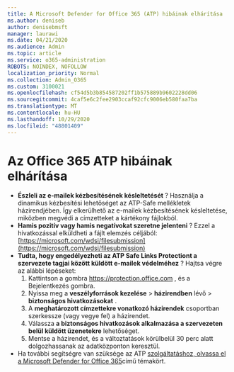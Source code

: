 ```yaml
---
title: A Microsoft Defender for Office 365 (ATP) hibáinak elhárítása
ms.author: deniseb
author: denisebmsft
manager: laurawi
ms.date: 04/21/2020
ms.audience: Admin
ms.topic: article
ms.service: o365-administration
ROBOTS: NOINDEX, NOFOLLOW
localization_priority: Normal
ms.collection: Admin_O365
ms.custom: 3100021
ms.openlocfilehash: cf54d5b3b854587202ff1b575889b9602228dd06
ms.sourcegitcommit: 4caf5e6c2fee2903ccaf92cfc9006eb580faa7ba
ms.translationtype: MT
ms.contentlocale: hu-HU
ms.lasthandoff: 10/29/2020
ms.locfileid: "48801409"
---
```

# <a name="troubleshoot-issues-with-office-365-atp"></a>Az Office 365 ATP hibáinak elhárítása

- **Észleli az e-mailek kézbesítésének késleltetését** ? Használja a dinamikus kézbesítési lehetőséget az ATP-Safe mellékletek házirendjében. Így elkerülhető az e-mailek kézbesítésének késleltetése, miközben megvédi a címzetteket a kártékony fájlokból.
- **Hamis pozitív vagy hamis negatívokat szeretne jelenteni** ? Ezzel a hivatkozással elküldheti a fájlt elemzés céljából: [https://microsoft.com/wdsi/filesubmission](https://microsoft.com/wdsi/filesubmission)
- **Tudta, hogy engedélyezheti az ATP Safe Links Protectiont a szervezete tagjai között küldött e-mailek védelméhez** ? Hajtsa végre az alábbi lépéseket:
    1. Kattintson a gombra https://protection.office.com , és a Bejelentkezés gombra.
    2. Nyissa meg a **veszélyforrások kezelése**  >  **házirendben** lévő  >  **biztonságos hivatkozásokat** .
    3. A **meghatározott címzettekre vonatkozó házirendek** csoportban szerkessze (vagy vegye fel) a házirendet.
    4. Válassza **a biztonságos hivatkozások alkalmazása a szervezeten belül küldött üzenetekre** lehetőséget.
    5. Mentse a házirendet, és a változtatások körülbelül 30 perc alatt dolgozhassanak az adatközponton keresztül.
- Ha további segítségre van szüksége az ATP [szolgáltatáshoz, olvassa el a Microsoft Defender for Office 365](https://docs.microsoft.com/microsoft-365/security/office-365-security/office-365-atp)című témakört.